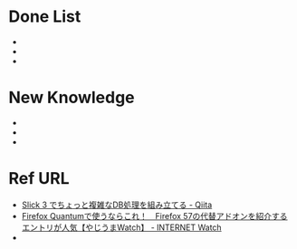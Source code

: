 # Done List

* 
* 
* 

# New Knowledge

* 
* 
* 

# Ref URL

* [Slick 3 でちょっと複雑なDB処理を組み立てる \- Qiita](https://qiita.com/srd7/items/a24ef1713417f325cc11)
* [Firefox Quantumで使うならこれ！　Firefox 57の代替アドオンを紹介するエントリが人気【やじうまWatch】 \- INTERNET Watch](https://internet.watch.impress.co.jp/docs/yajiuma/1091809.html)
* 
